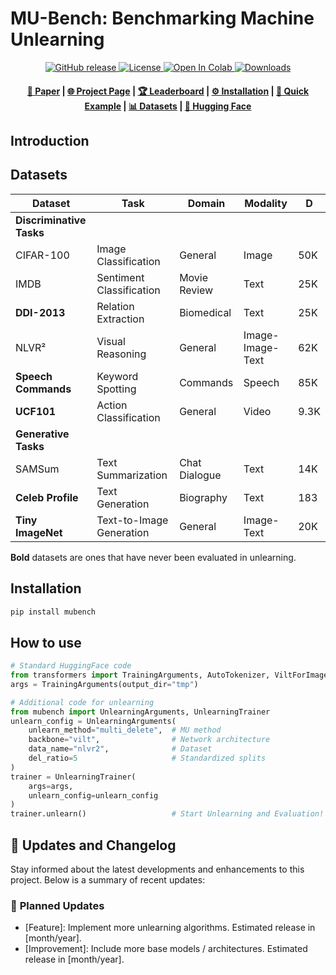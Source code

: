 # MU-Bench: Benchmarking Machine Unlearning

<p align="center">
    <a href="https://github.com/beir-cellar/beir/releases">
        <img alt="GitHub release" src="https://img.shields.io/github/release/beir-cellar/beir.svg">
    </a>
    <a href="https://github.com/beir-cellar/beir/blob/master/LICENSE">
        <img alt="License" src="https://img.shields.io/github/license/beir-cellar/beir.svg?color=green">
    </a>
    <a href="https://colab.research.google.com/drive/1HfutiEhHMJLXiWGT8pcipxT5L2TpYEdt?usp=sharing">
        <img alt="Open In Colab" src="https://colab.research.google.com/assets/colab-badge.svg">
    </a>
    <a href="https://pepy.tech/project/beir">
        <img alt="Downloads" src="https://static.pepy.tech/personalized-badge/beir?period=total&units=international_system&left_color=grey&right_color=orange&left_text=Downloads">
    </a>
</p>

<h4 align="center">
    <p>
        <a href="https://arxiv.org/abs/2406.14796">📄 Paper</a> |
        <a href="https://clu-uml.github.io/MU-Bench-Project-Page">🌐 Project Page</a> |
        <a href="">🏆 Leaderboard</a> |
        <a href="#beers-installation">⚙️ Installation</a> |
        <a href="#beers-quick-example">🚀 Quick Example</a> |
        <a href="#Datasets">📊 Datasets</a> |
        <a href="https://huggingface.co/BeIR">🤗 Hugging Face</a>
    <p>
</h4>



## Introduction


## Datasets

| **Dataset**              | **Task**                 | **Domain**          | **Modality**          | **D**    |
|--------------------------|--------------------------|---------------------|-----------------------|----------|
| **Discriminative Tasks** |                          |                     |                       |          |
| CIFAR-100                | Image Classification     | General             | Image                 | 50K      |
| IMDB                     | Sentiment Classification | Movie Review        | Text                  | 25K      |
| **DDI-2013**             | Relation Extraction      | Biomedical          | Text                  | 25K      |
| NLVR²                    | Visual Reasoning         | General             | Image-Image-Text      | 62K      |
| **Speech Commands**      | Keyword Spotting         | Commands            | Speech                | 85K      |
| **UCF101**               | Action Classification    | General             | Video                 | 9.3K     |
| **Generative Tasks**     |                          |                     |                       |          |
| SAMSum                   | Text Summarization       | Chat Dialogue       | Text                  | 14K      |
| **Celeb Profile**        | Text Generation          | Biography           | Text                  | 183      |
| **Tiny ImageNet**        | Text-to-Image Generation | General             | Image-Text            | 20K      |


**Bold** datasets are ones that have never been evaluated in unlearning.

## Installation

```Bash
pip install mubench
```

## How to use

```python
# Standard HuggingFace code
from transformers import TrainingArguments, AutoTokenizer, ViltForImagesAndTextClassification
args = TrainingArguments(output_dir="tmp")

# Additional code for unlearning
from mubench import UnlearningArguments, UnlearningTrainer
unlearn_config = UnlearningArguments(
    unlearn_method="multi_delete",  # MU method
    backbone="vilt",                # Network architecture
    data_name="nlvr2",              # Dataset
    del_ratio=5                     # Standardized splits
)
trainer = UnlearningTrainer(
    args=args, 
    unlearn_config=unlearn_config
)
trainer.unlearn()                   # Start Unlearning and Evaluation!
```


##

## 📢 Updates and Changelog

Stay informed about the latest developments and enhancements to this project. Below is a summary of recent updates:

### 📅 **Planned Updates**
- [Feature]: Implement more unlearning algorithms. Estimated release in [month/year].
- [Improvement]: Include more base models / architectures. Estimated release in [month/year].

<!-- **Note**: For a complete history, refer to the [Changelog](link-to-detailed-changelog). -->
